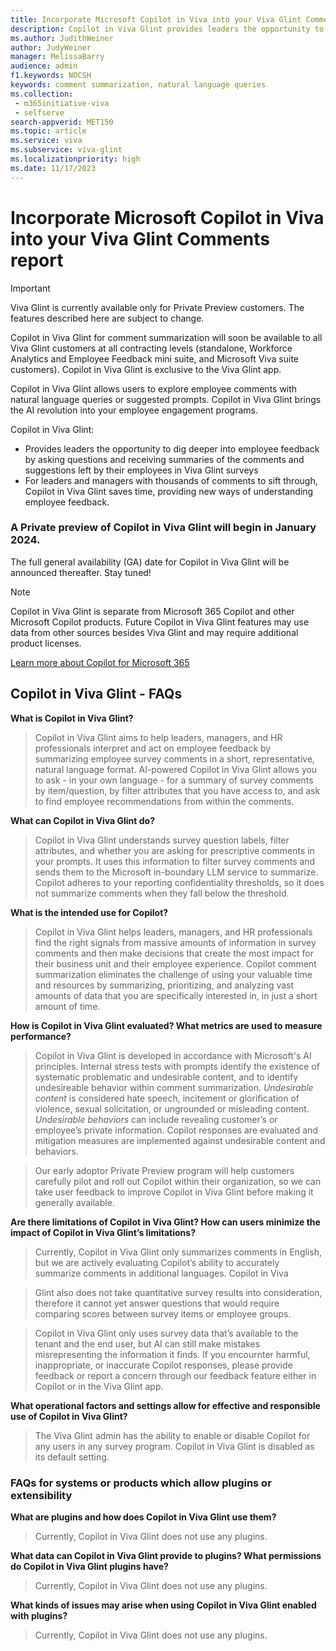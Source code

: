 ```yaml
---
title: Incorporate Microsoft Copilot in Viva into your Viva Glint Comments report 
description: Copilot in Viva Glint provides leaders the opportunity to dig deeper into employee feedback by asking questions and receiving summaries of the comments and suggestions left by their employees in Viva Glint surveys.
ms.author: JudithWeiner
author: JudyWeiner
manager: MelissaBarry
audience: admin
f1.keywords: NOCSH
keywords: comment summarization, natural language queries
ms.collection: 
 - m365initiative-viva
 - selfserve
search-appverid: MET150
ms.topic: article
ms.service: viva
ms.subservice: viva-glint
ms.localizationpriority: high
ms.date: 11/17/2023
---
```


# Incorporate Microsoft Copilot in Viva into your Viva Glint Comments report 

>[!IMPORTANT]
>Viva Glint is currently available only for Private Preview customers.  The features described here are subject to change.

Copilot in Viva Glint for comment summarization will soon be available to all Viva Glint customers at all contracting levels (standalone, Workforce Analytics and Employee Feedback mini suite, and Microsoft Viva suite customers). Copilot in Viva Glint is exclusive to the Viva Glint app.  

Copilot in Viva Glint allows users to explore employee comments with natural language queries or suggested prompts. Copilot in Viva Glint brings the AI revolution into your employee engagement programs. 

Copilot in Viva Glint:
- Provides leaders the opportunity to dig deeper into employee feedback by asking questions and receiving summaries of the comments and suggestions left by their employees in Viva Glint surveys
- For leaders and managers with thousands of comments to sift through, Copilot in Viva Glint saves time, providing new ways of understanding employee feedback. 

### A Private preview of Copilot in Viva Glint will begin in January 2024.

The full general availability (GA) date for Copilot in Viva Glint will be announced thereafter. Stay tuned!  

> [!Note]
> Copilot in Viva Glint is separate from Microsoft 365 Copilot and other Microsoft Copilot products. Future Copilot in Viva Glint features may use data from other sources besides Viva Glint and may require additional product licenses.

[Learn more about Copilot for Microsoft 365](https://adoption.microsoft.com/en-us/copilot/)

## Copilot in Viva Glint - FAQs

**What is Copilot in Viva Glint?**
>Copilot in Viva Glint aims to help leaders, managers, and HR professionals interpret and act on employee feedback by summarizing employee survey comments in a short, representative, natural language format. AI-powered Copilot in Viva Glint allows you to ask - in your own language - for a summary of survey comments by item/question, by filter attributes that you have access to, and ask to find employee recommendations from within the comments.

**What can Copilot in Viva Glint do?**

> Copilot in Viva Glint understands survey question labels, filter attributes, and whether you are asking for prescriptive comments in your prompts. It uses this information to filter survey comments and sends them to the Microsoft in-boundary LLM service to summarize. Copilot adheres to your reporting confidentiality thresholds, so it does not summarize comments when they fall below the threshold. 

**What is the intended use for Copilot?**

> Copilot in Viva Glint helps leaders, managers, and HR professionals find the right signals from massive amounts of information in survey comments and then make decisions that create the most impact for their business unit and their employee experience. Copilot comment summarization eliminates the challenge of using your valuable time and resources by summarizing, prioritizing, and analyzing vast amounts of data that you are specifically interested in, in just a short amount of time.

**How is Copilot in Viva Glint evaluated? What metrics are used to measure performance?**

> Copilot in Viva Glint is developed in accordance with Microsoft's AI principles. Internal stress tests with prompts identify the existence of systematic problematic and undesirable content, and to identify undesireable behavior within comment summarization. *Undesirable content* is considered hate speech, incitement or glorification of violence, sexual solicitation, or ungrounded or misleading content. *Undesirable behaviors* can include revealing customer’s or employee’s private information. Copilot responses are evaluated and mitigation measures are implemented against undesirable content and behaviors. 

> Our early adoptor Private Preview program will help customers carefully pilot and roll out Copilot within their organization, so we can take user feedback to improve Copilot in Viva Glint before making it generally available.

**Are there limitations of Copilot in Viva Glint? How can users minimize the impact of Copilot in Viva Glint’s limitations?**

> Currently, Copilot in Viva Glint only summarizes comments in English, but we are actively evaluating Copilot’s ability to accurately summarize comments in additional languages. Copilot in Viva

> Glint also does not take quantitative survey results into consideration, therefore it cannot yet answer questions that would require comparing scores between survey items or employee groups. 

> Copilot in Viva Glint only uses survey data that’s available to the tenant and the end user, but AI can still make mistakes misrepresenting the information it finds. If you encournter harmful, inappropriate, or inaccurate Copilot responses, please provide feedback or report a concern through our feedback feature either in Copilot or in the Viva Glint app. 

**What operational factors and settings allow for effective and responsible use of Copilot in Viva Glint?**

> The Viva Glint admin has the ability to enable or disable Copilot for any users in any survey program. Copilot in Viva Glint is disabled as its default setting. 


### FAQs for systems or products which allow plugins or extensibility 

**What are plugins and how does Copilot in Viva Glint use them?**  

> Currently, Copilot in Viva Glint does not use any plugins.

**What data can Copilot in Viva Glint provide to plugins? What permissions do Copilot in Viva Glint plugins have?** 

> Currently, Copilot in Viva Glint does not use any plugins.

**What kinds of issues may arise when using Copilot in Viva Glint enabled with plugins?**  

> Currently, Copilot in Viva Glint does not use any plugins.



